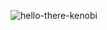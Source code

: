 ![hello-there-kenobi](https://user-images.githubusercontent.com/36507132/156428167-60b4b426-2cbf-4540-99cf-14839881ce67.gif)
